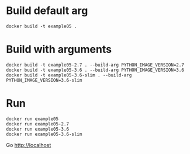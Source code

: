 # Build default arg

```
docker build -t example05 .
```

# Build with arguments

```
docker build -t example05-2.7 . --build-arg PYTHON_IMAGE_VERSION=2.7
docker build -t example05-3.6 . --build-arg PYTHON_IMAGE_VERSION=3.6
docker build -t example05-3.6-slim . --build-arg PYTHON_IMAGE_VERSION=3.6-slim
```

# Run

```
docker run example05
docker run example05-2.7
docker run example05-3.6
docker run example05-3.6-slim
```

Go <http://localhost>
